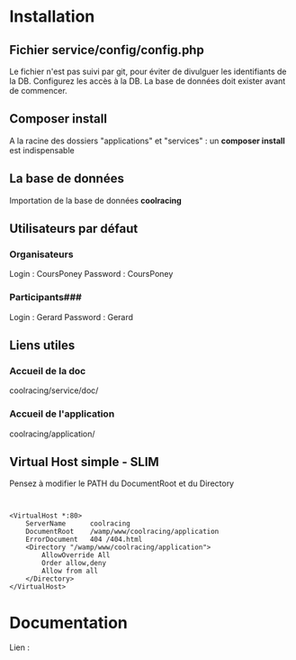 # Installation #


## Fichier service/config/config.php ##
Le fichier n'est pas suivi par git, pour éviter de divulguer les identifiants de la DB.
Configurez les accès à la DB. La base de données doit exister avant de commencer.

## Composer install ##
A la racine des dossiers "applications" et "services" : un **composer install** est indispensable

## La base de données ##
Importation de la base de données **coolracing** 

## Utilisateurs par défaut ##
### Organisateurs ###
Login : CoursPoney
Password : CoursPoney
### Participants###
Login : Gerard
Password : Gerard

## Liens utiles ##
### Accueil de la doc ###
coolracing/service/doc/
### Accueil de l'application ###
coolracing/application/


## Virtual Host simple - SLIM ##
Pensez à modifier le PATH du DocumentRoot et du Directory

```


<VirtualHost *:80>
    ServerName      coolracing
	DocumentRoot 	/wamp/www/coolracing/application
	ErrorDocument 	404 /404.html
	<Directory "/wamp/www/coolracing/application">
		AllowOverride All
		Order allow,deny
		Allow from all
	</Directory>
</VirtualHost>
```



# Documentation #
Lien : 

